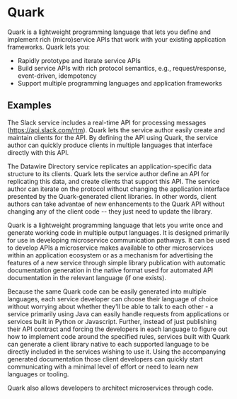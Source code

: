 # Quark

Quark is a lightweight programming language that lets you define and implement rich (micro)service APIs that work with your existing application frameworks. Quark lets you:

* Rapidly prototype and iterate service APIs
* Build service APIs with rich protocol semantics, e.g., request/response, event-driven, idempotency
* Support multiple programming languages and application frameworks

## Examples

The Slack service includes a real-time API for processing messages (https://api.slack.com/rtm). Quark lets the service author easily create and maintain clients for the API. By defining the API using Quark, the service author can quickly produce clients in multiple languages that interface directly with this API.

The Datawire Directory service replicates an application-specific data structure to its clients. Quark lets the service author define an API for replicating this data, and create clients that support this API. The service author can iterate on the protocol without changing the application interface presented by the Quark-generated client libraries. In other words, client authors can take advantae of new enhancements to the Quark API without changing any of the client code -- they just need to update the library.






Quark is a lightweight programming language that lets you write once and generate working code in multiple output languages. It is designed primarily for use in developing microservice communication pathways. It can be used to develop APIs a microservice makes available to other microservices within an application ecosystem or as a mechanism for advertising the features of a new service through simple library publication with automatic documentation generation in the native format used for automated API documentation in the relevant language (if one exists).

Because the same Quark code can be easily generated into multiple languages, each service developer can choose their language of choice without worrying about whether they'll be able to talk to each other - a service primarily using Java can easily handle requests from applications or services built in Python or Javascript. Further, instead of just publishing their API contract and forcing the developers in each language to figure out how to implement code around the specified rules, services built with Quark can generate a client library native to each supported language to be directly included in the services wishing to use it. Using the accompanying generated documentation those client developers can quickly start communicating with a minimal level of effort or need to learn new languages or tooling. 

Quark also allows developers to architect microservices through code.
